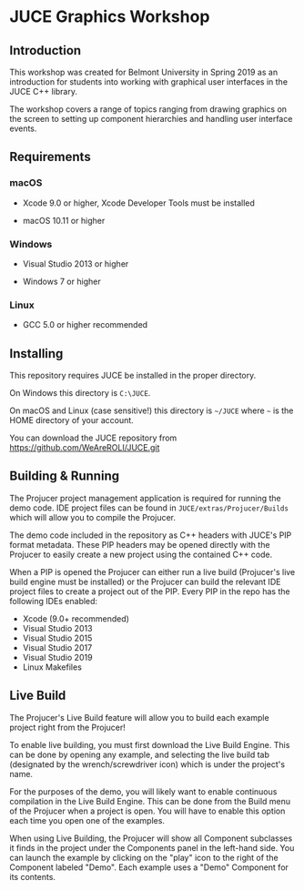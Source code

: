 # JUCE Graphics Workshop

## Introduction

This workshop was created for Belmont University in Spring 2019 as an
introduction for students into working with graphical user interfaces in the
JUCE C++ library.

The workshop covers a range of topics ranging from drawing graphics on the
screen to setting up component hierarchies and handling user interface
events.

## Requirements

### macOS

- Xcode 9.0 or higher, Xcode Developer Tools must be installed

- macOS 10.11 or higher

### Windows

- Visual Studio 2013 or higher

- Windows 7 or higher

### Linux

- GCC 5.0 or higher recommended

## Installing

This repository requires JUCE be installed in the proper directory.

On Windows this directory is `C:\JUCE`.

On macOS and Linux (case sensitive!) this directory is `~/JUCE` where `~` is the
HOME directory of your account.

You can download the JUCE repository from https://github.com/WeAreROLI/JUCE.git

## Building & Running

The Projucer project management application is required for running the demo
code. IDE project files can be found in `JUCE/extras/Projucer/Builds` which
will allow you to compile the Projucer.

The demo code included in the repository as C++ headers with JUCE's PIP format
metadata. These PIP headers may be opened directly with the Projucer to easily
create a new project using the contained C++ code.

When a PIP is opened the Projucer can either run a live build (Projucer's
live build engine must be installed) or the Projucer can build the relevant IDE
project files to create a project out of the PIP. Every PIP in the repo has the
following IDEs enabled:

- Xcode (9.0+ recommended)
- Visual Studio 2013
- Visual Studio 2015
- Visual Studio 2017
- Visual Studio 2019
- Linux Makefiles

## Live Build

The Projucer's Live Build feature will allow you to build each example project
right from the Projucer!

To enable live building, you must first download the Live Build Engine. This can
be done by opening any example, and selecting the live build tab (designated by
the wrench/screwdriver icon) which is under the project's name.

For the purposes of the demo, you will likely want to enable continuous
compilation in the Live Build Engine. This can be done from the Build menu of
the Projucer when a project is open. You will have to enable this option each
time you open one of the examples.

When using Live Building, the Projucer will show all Component subclasses it
finds in the project under the Components panel in the left-hand side. You can
launch the example by clicking on the "play" icon to the right of the Component
labeled "Demo". Each example uses a "Demo" Component for its contents.
